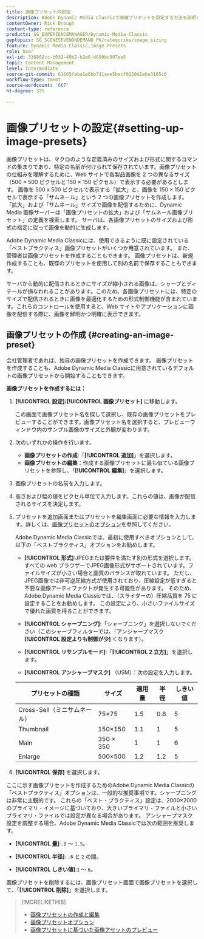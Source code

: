 ```yaml
---
title: 画像プリセットの設定
description: Adobe Dynamic Media Classicで画像プリセットを設定する方法を説明します。
contentOwner: Rick Brough
content-type: reference
products: SG_EXPERIENCEMANAGER/Dynamic-Media-Classic
geptopics: SG_SCENESEVENONDEMAND_PK/categories/image_sizing
feature: Dynamic Media Classic,Image Presets
role: User
exl-id: 336802cc-b032-49b2-b2e6-d699bc997ee5
topic: Content Management
level: Intermediate
source-git-commit: 61665faba1e6bb711aae5becf0150d1ebe3105c0
workflow-type: tm+mt
source-wordcount: '667'
ht-degree: 32%

---
```


# 画像プリセットの設定{#setting-up-image-presets}

画像プリセットは、マクロのような定義済みのサイズおよび形式に関するコマンドの集まりであり、特定の名前が付けられて保存されています。画像プリセットの仕組みを理解するために、Web サイトで各製品画像を 2 つの異なるサイズ（500 × 500 ピクセルと 150 × 150 ピクセル）で表示する必要があるとします。 画像を 500 x 500 ピクセルで表示する「拡大」と、画像を 150 × 150 ピクセルで表示する「サムネール」という 2 つの画像プリセットを作成します。 「拡大」および「サムネール」サイズで画像を配信するために、Dynamic Media 画像サーバーは「画像プリセットの拡大」および「サムネール画像プリセット」の定義を検索します。 サーバは、各画像プリセットのサイズおよび形式の指定に従って画像を動的に生成します。

Adobe Dynamic Media Classicには、使用できるように既に設定されている「ベストプラクティス」画像プリセットがいくつか用意されています。 また、管理者は画像プリセットを作成することもできます。 画像プリセットは、新規作成することも、既存のプリセットを使用して別の名前で保存することもできます。

サーバから動的に配信されるときにサイズが縮小される画像は、シャープとディテールが損なわれることがあります。このため、各画像プリセットには、特定のサイズで配信されるときに画像を最適化するための形式制御機能が含まれています。これらのコントロールを使用すると、Web サイトやアプリケーションに画像を配信する際に、画像を鮮明かつ明確に表示できます。

## 画像プリセットの作成 {#creating-an-image-preset}

会社管理者であれば、独自の画像プリセットを作成できます。 画像プリセットを作成することも、Adobe Dynamic Media Classicに用意されているデフォルトの画像プリセットから開始することもできます。

**画像プリセットを作成するには：**

1. **[!UICONTROL 設定]**/**[!UICONTROL 画像プリセット]** に移動します。

   この画面で画像プリセット名を探して選択し、既存の画像プリセットをプレビューすることができます。画像プリセット名を選択すると、プレビューウィンドウ内のサンプル画像のサイズと外観が変わります。

1. 次のいずれかの操作を行います。

   * **画像プリセットの作成**:「**[!UICONTROL 追加]**」を選択します。
   * **画像プリセットの編集**：作成する画像プリセットに最も似ている画像プリセットを参照し、「**[!UICONTROL 編集]**」を選択します。

1. 画像プリセットの名前を入力します。
1. 高さおよび幅の値をピクセル単位で入力します。これらの値は、画像が配信されるサイズを決定します。
1. プリセットを追加画面またはプリセットを編集画面に必要な情報を入力します。詳しくは、[画像プリセットのオプション](application-setup.md#image_preset_options)を参照してください。

   Adobe Dynamic Media Classicでは、最初に使用すべきオプションとして、以下の「ベストプラクティス」オプションをお勧めします。

   * **[!UICONTROL 形式]**:JPEGまたは要件を満たす別の形式を選択します。 すべての web ブラウザーでJPEG画像形式がサポートされています。ファイルサイズが小さい場合と画質のバランスが取れています。 ただし、JPEG画像では非可逆圧縮方式が使用されており、圧縮設定が低すぎると不要な画像アーティファクトが発生する可能性があります。 そのため、Adobe Dynamic Media Classicでは、（スライダーの）圧縮品質を 75 に設定することをお勧めします。 この設定により、小さいファイルサイズで優れた画質を得ることができます。

   * **[!UICONTROL シャープニング]**:「シャープニング」を選択しないでください（このシャープフィルターでは、「アンシャープマスク **[!UICONTROL 設定よりも制御が少]** くなります）。

   * **[!UICONTROL リサンプルモード]**:「**[!UICONTROL 2 立方]**」を選択します。

   * **[!UICONTROL アンシャープマスク]** （USM）：次の設定を入力します。

   | プリセットの種類 | サイズ | 適用量 | 半径 | しきい値 |
   | --- | --- | --- | --- | --- |
   | Cross-Sell（ミニサムネール） | 75×75 | 1.5 | 0.8 | 5 |
   | Thumbnail | 150×150 | 1.1 | 1 | 5 |
   | Main | 350 × 350 | 1 | 1 | 6 |
   | Enlarge | 500×500 | 1.2 | 1.2 | 5 |

1. **[!UICONTROL 保存]** を選択します。

ここに示す画像プリセットを作成するためのAdobe Dynamic Media Classicの「ベストプラクティス」オプションは、一般的な推奨事項です。シャープニングは非常に主観的です。 これらの「ベスト・プラクティス」設定は、2000×2000 のプライマリ・イメージに基づいており、大きいプライマリ・ファイルと小さいプライマリ・ファイルでは設定が異なる場合があります。 アンシャープマスク設定を調整する場合、Adobe Dynamic Media Classicでは次の範囲を推奨します。

* **[!UICONTROL 量]**:`.8` ～ `1.5`。

* **[!UICONTROL 半径]**: `.6` と `2` の間。

* **[!UICONTROL しきい値]**:`1` ～ `6`。

画像プリセットを削除するには、画像プリセット画面で画像プリセットを選択して、「**[!UICONTROL 削除]**」を選択します。

>[!MORELIKETHIS]
>
>* [ 画像プリセットの作成と編集 ](application-setup.md#creating_and_editing_image_presets)
>* [ 画像プリセットオプション ](application-setup.md#image_preset_options)
>* [ 画像プリセットに基づいた画像アセットのプレビュー ](previewing-asset.md#previewing_an_image_asset_based_on_its_image_preset)
